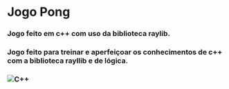 # Jogo Pong

### Jogo feito em c++ com uso da biblioteca raylib.

### Jogo feito para treinar e aperfeiçoar os conhecimentos de c++ com a biblioteca rayllib e de lógica.

### ![C++](https://img.shields.io/badge/c++-%2300599C.svg?style=for-the-badge&logo=c%2B%2B&logoColor=white)